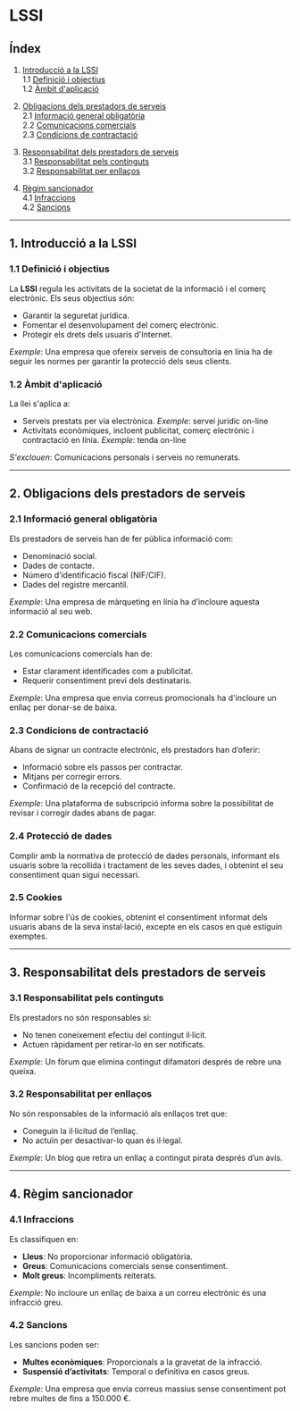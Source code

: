 # LSSI

## Índex

1. [Introducció a la LSSI](#1-introducció-a-la-lssi)  
   1.1 [Definició i objectius](#11-definició-i-objectius)  
   1.2 [Àmbit d'aplicació](#12-àmbit-daplicació)  

2. [Obligacions dels prestadors de serveis](#2-obligacions-dels-prestadors-de-serveis)  
   2.1 [Informació general obligatòria](#21-informació-general-obligatòria)  
   2.2 [Comunicacions comercials](#22-comunicacions-comercials)  
   2.3 [Condicions de contractació](#23-condicions-de-contractació)  

3. [Responsabilitat dels prestadors de serveis](#3-responsabilitat-dels-prestadors-de-serveis)  
   3.1 [Responsabilitat pels continguts](#31-responsabilitat-pels-continguts)  
   3.2 [Responsabilitat per enllaços](#32-responsabilitat-per-enllaços)  

4. [Règim sancionador](#4-règim-sancionador)  
   4.1 [Infraccions](#41-infraccions)  
   4.2 [Sancions](#42-sancions)  

---

## 1. Introducció a la LSSI

### 1.1 Definició i objectius

La **LSSI** regula les activitats de la societat de la informació i el comerç electrònic. Els seus objectius són:

- Garantir la seguretat jurídica.  
- Fomentar el desenvolupament del comerç electrònic.  
- Protegir els drets dels usuaris d'Internet.  

*Exemple*: Una empresa que ofereix serveis de consultoria en línia ha de seguir les normes per garantir la protecció dels seus clients.

### 1.2 Àmbit d'aplicació

La llei s'aplica a:

- Serveis prestats per via electrònica. *Exemple*: servei jurídic on-line
- Activitats econòmiques, incloent publicitat, comerç electrònic i contractació en línia. *Exemple*: tenda on-line

*S'exclouen*: Comunicacions personals i serveis no remunerats.

---

## 2. Obligacions dels prestadors de serveis

### 2.1 Informació general obligatòria

Els prestadors de serveis han de fer pública informació com:

- Denominació social.  
- Dades de contacte.  
- Número d’identificació fiscal (NIF/CIF).  
- Dades del registre mercantil.  

*Exemple*: Una empresa de màrqueting en línia ha d’incloure aquesta informació al seu web.

### 2.2 Comunicacions comercials

Les comunicacions comercials han de:

- Estar clarament identificades com a publicitat.  
- Requerir consentiment previ dels destinataris.  

*Exemple*: Una empresa que envia correus promocionals ha d'incloure un enllaç per donar-se de baixa.

### 2.3 Condicions de contractació

Abans de signar un contracte electrònic, els prestadors han d’oferir:

- Informació sobre els passos per contractar.  
- Mitjans per corregir errors.  
- Confirmació de la recepció del contracte.  

*Exemple*: Una plataforma de subscripció informa sobre la possibilitat de revisar i corregir dades abans de pagar.

### 2.4 Protecció de dades

Complir amb la normativa de protecció de dades personals, informant els usuaris sobre la recollida i tractament de les seves dades, i obtenint el seu consentiment quan sigui necessari.

### 2.5 Cookies
 
Informar sobre l'ús de cookies, obtenint el consentiment informat dels usuaris abans de la seva instal·lació, excepte en els casos en què estiguin exemptes.

---

## 3. Responsabilitat dels prestadors de serveis

### 3.1 Responsabilitat pels continguts

Els prestadors no són responsables si:

- No tenen coneixement efectiu del contingut il·lícit.  
- Actuen ràpidament per retirar-lo en ser notificats.  

*Exemple*: Un fòrum que elimina contingut difamatori després de rebre una queixa.

### 3.2 Responsabilitat per enllaços

No són responsables de la informació als enllaços tret que:

- Coneguin la il·licitud de l’enllaç.  
- No actuïn per desactivar-lo quan és il·legal.  

*Exemple*: Un blog que retira un enllaç a contingut pirata després d’un avís.

---

## 4. Règim sancionador

### 4.1 Infraccions

Es classifiquen en:

- **Lleus**: No proporcionar informació obligatòria.  
- **Greus**: Comunicacions comercials sense consentiment.  
- **Molt greus**: Incompliments reiterats.  

*Exemple*: No incloure un enllaç de baixa a un correu electrònic és una infracció greu.

### 4.2 Sancions

Les sancions poden ser:

- **Multes econòmiques**: Proporcionals a la gravetat de la infracció.  
- **Suspensió d’activitats**: Temporal o definitiva en casos greus.  

*Exemple*: Una empresa que envia correus massius sense consentiment pot rebre multes de fins a 150.000 €.

